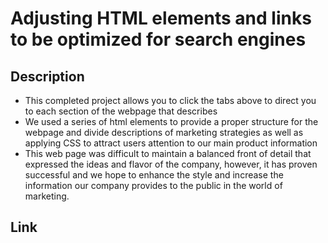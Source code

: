 # Adjusting HTML elements and links to be optimized for search engines

## Description
- This completed project allows you to click the tabs above to direct you to each section of the webpage that describes
- We used a series of html elements to provide a proper structure for the webpage and divide descriptions of marketing strategies as well as applying CSS to attract users attention to our main product information
- This web page was difficult to maintain a balanced front of detail that expressed the ideas and flavor of the company, however, it has proven successful and we hope to enhance the style and increase the information our company provides to the public in the world of marketing.

## Link 

